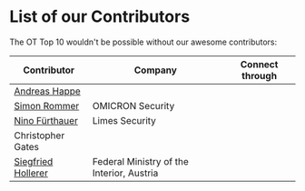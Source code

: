 # List of our Contributors

The OT Top 10 wouldn't be possible without our awesome contributors:

| Contributor | Company | Connect through |
| --- | --- | --- |
| [Andreas Happe](https://github.com/andreashappe) | | |
| [Simon Rommer](https://github.com/simonrommer) | OMICRON Security | |
| [Nino Fürthauer](https://github.com/nfu4232) | Limes Security | |
| Christopher Gates | | |
| [Siegfried Hollerer](https://www.linkedin.com/in/siegfried-hollerer-1ab397162) | Federal Ministry of the Interior, Austria | |
